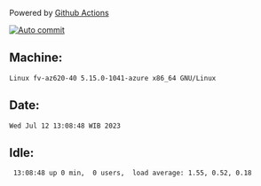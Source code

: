 Powered by [Github Actions](https://github.com/features/actions)

[![Auto commit](https://github.com/hiage/workstation/workflows/Auto%20commit/badge.svg)](https://github.com/hiage/workstation/actions?query=workflow%3A%22Auto+commit%22)

## Machine:
```
Linux fv-az620-40 5.15.0-1041-azure x86_64 GNU/Linux
```
## Date:
```
Wed Jul 12 13:08:48 WIB 2023
```
## Idle:
```
 13:08:48 up 0 min,  0 users,  load average: 1.55, 0.52, 0.18
```
